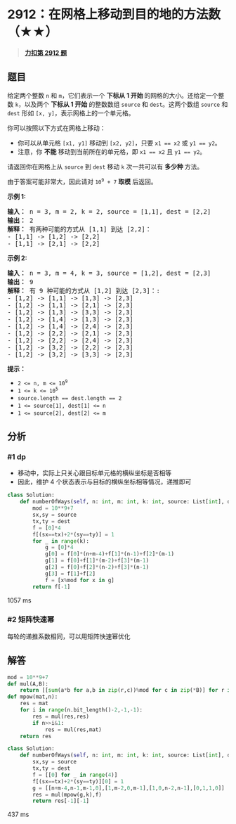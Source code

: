 # 2912：在网格上移动到目的地的方法数（★★）


> <u>**[力扣第 2912 题](https://leetcode.cn/problems/number-of-ways-to-reach-destination-in-the-grid/)**</u>

## 题目

<p>给定两个整数 <code>n</code> 和 <code>m</code>，它们表示一个 <strong>下标从 1 开始 </strong>的网格的大小。还给定一个整数 <code>k</code>，以及两个 <b>下标从 1 开始</b> 的整数数组 <code>source</code> 和 <code>dest</code>。这两个数组 <code>source</code> 和 <code>dest</code> 形如 <code>[x, y]</code>，表示网格上的一个单元格。</p>

<p>你可以按照以下方式在网格上移动：</p>

<ul>
<li>你可以从单元格 <code>[x1, y1]</code> 移动到 <code>[x2, y2]</code>，只要 <code>x1 == x2</code> 或 <code>y1 == y2</code>。</li>
<li>注意，你 <strong>不能</strong> 移动到当前所在的单元格，即 <code>x1 == x2</code> 且 <code>y1 == y2</code>。</li>
</ul>

<p>请返回你在网格上从 <code>source</code> 到 <code>dest</code> 移动 <code>k</code> 次一共可以有 <strong>多少种 </strong>方法。</p>

<p>由于答案可能非常大，因此请对 <code>10<sup>9</sup> + 7</code> <strong>取模</strong> 后返回。</p>



<p><b>示例 1:</b></p>

<pre>
<b>输入：</b> n = 3, m = 2, k = 2, source = [1,1], dest = [2,2]
<b>输出：</b> 2
<b>解释： </b>有两种可能的方式从 [1,1] 到达 [2,2]：
- [1,1] -&gt; [1,2] -&gt; [2,2]
- [1,1] -&gt; [2,1] -&gt; [2,2]
</pre>

<p><b>示例 2:</b></p>

<pre>
<b>输入：</b> n = 3, m = 4, k = 3, source = [1,2], dest = [2,3]
<b>输出：</b> 9
<b>解释：</b> 有 9 种可能的方式从 [1,2] 到达 [2,3]：:
- [1,2] -&gt; [1,1] -&gt; [1,3] -&gt; [2,3]
- [1,2] -&gt; [1,1] -&gt; [2,1] -&gt; [2,3]
- [1,2] -&gt; [1,3] -&gt; [3,3] -&gt; [2,3]
- [1,2] -&gt; [1,4] -&gt; [1,3] -&gt; [2,3]
- [1,2] -&gt; [1,4] -&gt; [2,4] -&gt; [2,3]
- [1,2] -&gt; [2,2] -&gt; [2,1] -&gt; [2,3]
- [1,2] -&gt; [2,2] -&gt; [2,4] -&gt; [2,3]
- [1,2] -&gt; [3,2] -&gt; [2,2] -&gt; [2,3]
- [1,2] -&gt; [3,2] -&gt; [3,3] -&gt; [2,3]
</pre>



<p><b>提示：</b></p>

<ul>
<li><code>2 &lt;= n, m &lt;= 10<sup>9</sup></code></li>
<li><code>1 &lt;= k &lt;= 10<sup>5</sup></code></li>
<li><code>source.length == dest.length == 2</code></li>
<li><code>1 &lt;= source[1], dest[1] &lt;= n</code></li>
<li><code>1 &lt;= source[2], dest[2] &lt;= m</code></li>
</ul>




## 分析

### #1 dp

- 移动中，实际上只关心跟目标单元格的横纵坐标是否相等
- 因此，维护 4 个状态表示与目标的横纵坐标相等情况，递推即可

```python
class Solution:
    def numberOfWays(self, n: int, m: int, k: int, source: List[int], dest: List[int]) -> int:
        mod = 10**9+7
        sx,sy = source
        tx,ty = dest
        f = [0]*4
        f[(sx==tx)+2*(sy==ty)] = 1
        for _ in range(k):
            g = [0]*4
            g[0] = f[0]*(n+m-4)+f[1]*(n-1)+f[2]*(m-1)
            g[1] = f[0]+f[1]*(m-2)+f[3]*(m-1)
            g[2] = f[0]+f[2]*(n-2)+f[3]*(n-1)
            g[3] = f[1]+f[2]
            f = [x%mod for x in g]
        return f[-1]
```
1057 ms

### #2 矩阵快速幂

每轮的递推系数相同，可以用矩阵快速幂优化


## 解答


```python
mod = 10**9+7
def mul(A,B):
    return [[sum(a*b for a,b in zip(r,c))%mod for c in zip(*B)] for r in A]
def mpow(mat,n):
    res = mat
    for i in range(n.bit_length()-2,-1,-1):
        res = mul(res,res)
        if n>>i&1:
            res = mul(res,mat)
    return res

class Solution:
    def numberOfWays(self, n: int, m: int, k: int, source: List[int], dest: List[int]) -> int:
        sx,sy = source
        tx,ty = dest
        f = [[0] for _ in range(4)]
        f[(sx==tx)+2*(sy==ty)][0] = 1
        g = [[n+m-4,n-1,m-1,0],[1,m-2,0,m-1],[1,0,n-2,n-1],[0,1,1,0]]
        res = mul(mpow(g,k),f)
        return res[-1][-1]
```
437 ms
